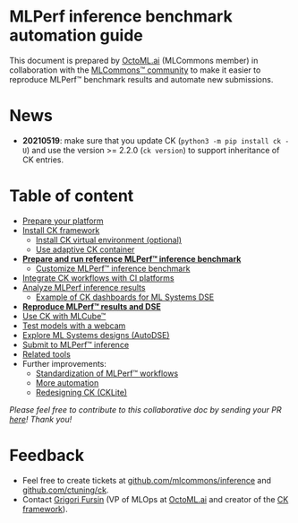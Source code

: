 # MLPerf inference benchmark automation guide

This document is prepared by [OctoML.ai](https://github.com/ctuning/ck) (MLCommons member) 
in collaboration with the [MLCommons&trade; community](https://mlcommons.org)
to make it easier to reproduce MLPerf&trade; benchmark results and automate new submissions.

# News

* **20210519**: make sure that you update CK (```python3 -m pip install ck -U```) and use the version >= 2.2.0 (```ck version```) to support inheritance of CK entries.

# Table of content

* [Prepare your platform](platform/README.md)
* [Install CK framework](tools/ck.md)
  * [Install CK virtual environment (optional)](tools/ck-venv.md)
  * [Use adaptive CK container](tools/ck-docker.md)
* [**Prepare and run reference MLPerf&trade; inference benchmark**](tasks/README.md)
  * [Customize MLPerf&trade; inference benchmark](tasks-custom/README.md)
* [Integrate CK workflows with CI platforms](tools/continuous-integration.md)
* [Analyze MLPerf inference results](results/README.md)
  * [Example of CK dashboards for ML Systems DSE](results/ck-dashboard.md)
* [**Reproduce MLPerf&trade; results and DSE**](reproduce/README.md)
* [Use CK with MLCube&trade;](tools/mlcube.md)
* [Test models with a webcam](reproduce/demo-webcam-object-detection-x86-64.md)
* [Explore ML Systems designs (AutoDSE)](dse/README.md)
* [Submit to MLPerf&trade; inference](submit/README.md)
* [Related tools](tools/README.md)
* Further improvements:
  * [Standardization of MLPerf&trade; workflows](tbd/standardization.md)
  * [More automation](tbd/automation.md)
  * [Redesigning CK (CKLite)](tbd/ck2.md)

*Please feel free to contribute to this collaborative doc by sending your PR [here]( https://github.com/ctuning/ck/pulls )! Thank you!*

# Feedback

* Feel free to create tickets at [github.com/mlcommons/inference](https://github.com/mlcommons/inference) and [github.com/ctuning/ck](https://github.com/ctuning/ck).
* Contact [Grigori Fursin](https://cKnowledge.io/@gfursin) (VP of MLOps at [OctoML.ai](https://octoml.ai) and creator of the [CK framework](https://github.com/ctuning/ck)).
